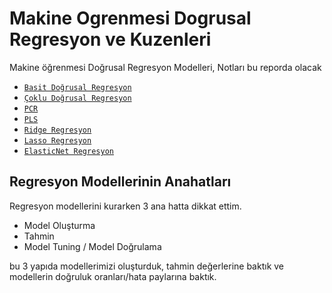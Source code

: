 # Makine Ogrenmesi Dogrusal Regresyon ve Kuzenleri
Makine öğrenmesi Doğrusal Regresyon Modelleri, Notları bu reporda olacak

- [`Basit Doğrusal Regresyon`](dogrusal_regresyon.ipynb)
- [`Çoklu Doğrusal Regresyon`](Coklu_Dogrusal_Regresyon.ipynb)
- [`PCR`](PCR.ipynb)
- [`PLS`](PLS.ipynb)
- [`Ridge Regresyon`](Ridge_Regresyon.ipynb)
- [`Lasso Regresyon`](Lassso_Regresyon.ipynb)
- [`ElasticNet Regresyon`](ElasticNet_Regresyon.ipynb)

## Regresyon Modellerinin Anahatları
Regresyon modellerini kurarken 3 ana hatta dikkat ettim.
- Model Oluşturma
- Tahmin
- Model Tuning / Model Doğrulama

bu 3 yapıda modellerimizi oluşturduk, tahmin değerlerine baktık ve modellerin doğruluk oranları/hata paylarına baktık.
